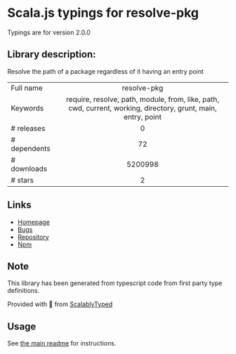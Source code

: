 
# Scala.js typings for resolve-pkg

Typings are for version 2.0.0

## Library description:
Resolve the path of a package regardless of it having an entry point

|                    |                 |
| ------------------ | :-------------: |
| Full name          | resolve-pkg |
| Keywords           | require, resolve, path, module, from, like, path, cwd, current, working, directory, grunt, main, entry, point |
| # releases         | 0 |
| # dependents       | 72 |
| # downloads        | 5200998 |
| # stars            | 2 |

## Links
- [Homepage](https://github.com/sindresorhus/resolve-pkg#readme)
- [Bugs](https://github.com/sindresorhus/resolve-pkg/issues)
- [Repository](https://github.com/sindresorhus/resolve-pkg)
- [Npm](https://www.npmjs.com/package/resolve-pkg)
    


## Note
This library has been generated from typescript code from first party type definitions.

Provided with :purple_heart: from [ScalablyTyped](https://github.com/oyvindberg/ScalablyTyped)

## Usage
See [the main readme](../../readme.md) for instructions.


